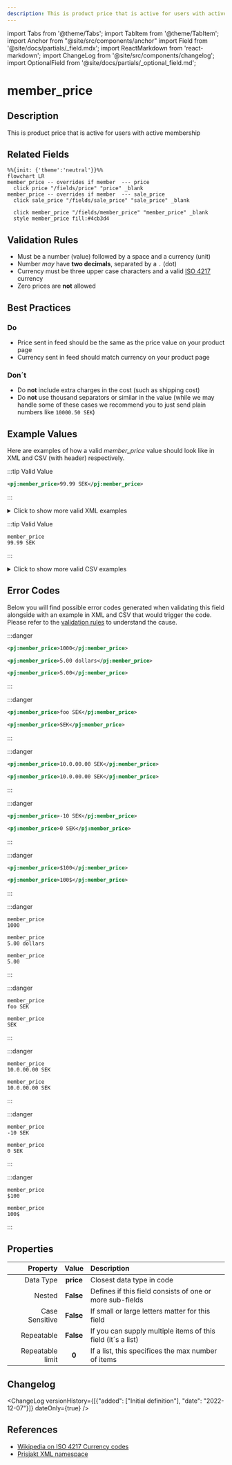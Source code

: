 ```yaml
---
description: This is product price that is active for users with active membership
---
```


import Tabs from '@theme/Tabs';
import TabItem from '@theme/TabItem';
import Anchor from "@site/src/components/anchor"
import Field from '@site/docs/partials/_field.mdx';
import ReactMarkdown from 'react-markdown';
import ChangeLog from '@site/src/components/changelog';
import OptionalField from '@site/docs/partials/_optional_field.md';

# member_price

<OptionalField/>

## Description

This is product price that is active for users with active membership


## Related Fields

```mermaid
%%{init: {'theme':'neutral'}}%%
flowchart LR
member_price -- overrides if member  --- price
  click price "/fields/price" "price" _blank
member_price -- overrides if member  --- sale_price
  click sale_price "/fields/sale_price" "sale_price" _blank

  click member_price "/fields/member_price" "member_price" _blank
  style member_price fill:#4cb3d4
```




## Validation Rules

- Must be a number (value) followed by a space and a currency (unit)
- Number *may* have **two decimals**, separated by a `.` (dot)
- Currency must be three upper case characters and a valid [ISO 4217](https://en.wikipedia.org/wiki/ISO_4217) currency
- Zero prices are **not** allowed


## Best Practices


### Do

- Price sent in feed should be the same as the price value on your product page
- Currency sent in feed should match currency on your product page



### Don´t

- Do **not** include extra charges in the cost (such as shipping cost)
- Do **not** use thousand separators or similar in the value (while we may handle some of these cases we recommend you to just send plain numbers like `10000.50 SEK`)




## Example Values

Here are examples of how a valid *member_price* value  should look like in XML and CSV (with header) respectively.

<Tabs>
  <TabItem value="valid_xml" label="XML" default>

:::tip Valid Value

```xml
<pj:member_price>99.99 SEK</pj:member_price>
```

:::

<details>
  <summary>Click to show more valid XML examples</summary>
  <div>

```xml
<pj:member_price>99.99 SEK</pj:member_price>
```

```xml
<pj:member_price>100 SEK</pj:member_price>
```

```xml
<pj:member_price>SEK 100</pj:member_price>
```

```xml
<pj:member_price>99,99 SEK</pj:member_price>
```

```xml
<pj:member_price>10,000.00 SEK</pj:member_price>
```

```xml
<pj:member_price>10 000.00 SEK</pj:member_price>
```

```xml
<pj:member_price>10.000 SEK</pj:member_price>
```

```xml
<pj:member_price>1.144.000 SEK</pj:member_price>
```


  </div>
</details>

 </TabItem>
  <TabItem value="valid_csv" label="CSV">

:::tip Valid Value

```csv
member_price
99.99 SEK
```

:::

<details>
  <summary>Click to show more valid CSV examples</summary>
  <div>

```csv
member_price
99.99 SEK
```

```csv
member_price
100 SEK
```

```csv
member_price
SEK 100
```

```csv
member_price
"99,99 SEK"
```

```csv
member_price
"10,000.00 SEK"
```

```csv
member_price
10 000.00 SEK
```

```csv
member_price
10.000 SEK
```

```csv
member_price
1.144.000 SEK
```


  </div>
</details>

  </TabItem>
</Tabs>

## Error Codes

Below you will find possible error codes generated when validating this field alongside with an example in XML and CSV that would trigger the code. Please refer to the [validation rules](#validation-rules) to understand the cause.

<Tabs>
  <TabItem value="invalid_xml" label="XML" default>

:::danger <Anchor id="validation_missing_currency" title="validation_missing_currency" />

```xml
<pj:member_price>1000</pj:member_price>
```
```xml
<pj:member_price>5.00 dollars</pj:member_price>
```
```xml
<pj:member_price>5.00</pj:member_price>
```

:::

:::danger <Anchor id="validation_missing_price_value" title="validation_missing_price_value" />

```xml
<pj:member_price>foo SEK</pj:member_price>
```
```xml
<pj:member_price>SEK</pj:member_price>
```

:::

:::danger <Anchor id="validation_not_number" title="validation_not_number" />

```xml
<pj:member_price>10.0.00.00 SEK</pj:member_price>
```
```xml
<pj:member_price>10.0.00.00 SEK</pj:member_price>
```

:::

:::danger <Anchor id="validation_not_positive_number" title="validation_not_positive_number" />

```xml
<pj:member_price>-10 SEK</pj:member_price>
```
```xml
<pj:member_price>0 SEK</pj:member_price>
```

:::

:::danger <Anchor id="validation_unknown_currency" title="validation_unknown_currency" />

```xml
<pj:member_price>$100</pj:member_price>
```
```xml
<pj:member_price>100$</pj:member_price>
```

:::


 </TabItem>
  <TabItem value="invalid_csv" label="CSV">

:::danger <Anchor id="validation_missing_currency" title="validation_missing_currency" />

```csv
member_price
1000
```
```csv
member_price
5.00 dollars
```
```csv
member_price
5.00
```

:::

:::danger <Anchor id="validation_missing_price_value" title="validation_missing_price_value" />

```csv
member_price
foo SEK
```
```csv
member_price
SEK
```

:::

:::danger <Anchor id="validation_not_number" title="validation_not_number" />

```csv
member_price
10.0.00.00 SEK
```
```csv
member_price
10.0.00.00 SEK
```

:::

:::danger <Anchor id="validation_not_positive_number" title="validation_not_positive_number" />

```csv
member_price
-10 SEK
```
```csv
member_price
0 SEK
```

:::

:::danger <Anchor id="validation_unknown_currency" title="validation_unknown_currency" />

```csv
member_price
$100
```
```csv
member_price
100$
```

:::


  </TabItem>
</Tabs>

## Properties

|     **Property** |         **Value**          | **Description**                                              |
|-----------------:|:--------------------------:|:-------------------------------------------------------------|
|        Data Type |    **price**     | Closest data type in code                                    |
|           Nested |      **False**      | Defines if this field consists of one or more sub-fields     |
|   Case Sensitive |  **False**  | If small or large letters matter for this field              |
|       Repeatable |    **False**    | If you can supply multiple items of this field (it´s a list) |
| Repeatable limit | **0** | If a list, this specifices the max number of items           |

## Changelog
<ChangeLog versionHistory={[{"added": ["Initial definition"], "date": "2022-12-07"}]} dateOnly={true} />

## References
- [Wikipedia on ISO 4217 Currency codes](https://en.wikipedia.org/wiki/ISO_4217)
- [Prisjakt XML namespace](https://storage.googleapis.com/prisjakt-namespace/ns`)
